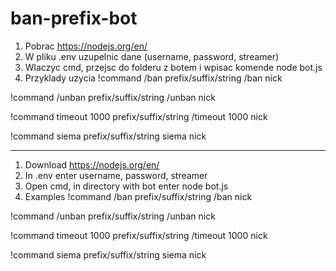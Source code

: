 # ban-prefix-bot

1. Pobrac https://nodejs.org/en/
2. W pliku .env uzupelnic dane (username, password, streamer)
3. Wlaczyc cmd, przejsc do folderu z botem i wpisac komende node bot.js 
4. Przyklady uzycia
!command /ban prefix/suffix/string
/ban nick

!command /unban prefix/suffix/string
/unban nick

!command timeout 1000 prefix/suffix/string
/timeout 1000 nick

!command siema prefix/suffix/string
siema nick

----------------------------------------------

1. Download https://nodejs.org/en/
2. In .env enter username, password, streamer
3. Open cmd, in directory with bot enter node bot.js 
4. Examples
!command /ban prefix/suffix/string
/ban nick

!command /unban prefix/suffix/string
/unban nick

!command timeout 1000 prefix/suffix/string
/timeout 1000 nick

!command siema prefix/suffix/string
siema nick
